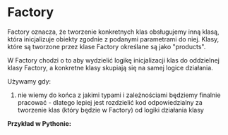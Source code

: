 # Factory

Factory oznacza, że tworzenie konkretnych klas obsługujemy inną klasą, która inicjalizuje obiekty zgodnie z podanymi parametrami do niej. Klasy, które są tworzone przez klase Factory określane są jako "products".

W Factory chodzi o to aby wydzielić logikę inicjalizacji klas do oddzielnej klasy Factory, a konkretne klasy skupiają się na samej logice działania.

Używamy gdy:
1. nie wiemy do końca z jakimi typami i zależnościami będziemy finalnie pracować - dlatego lepiej jest rozdzielić kod odpowiedzialny za tworzenie klas (który będzie w Factory) od logiki działania klasy








**Przykład w Pythonie:**